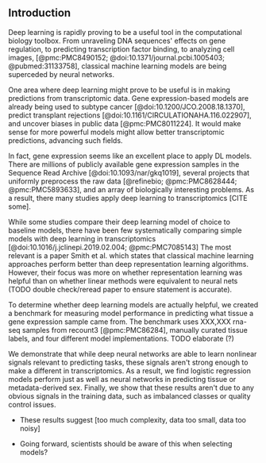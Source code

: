 ## Introduction

Deep learning is rapidly proving to be a useful tool in the computational biology toolbox.
From unraveling DNA sequences' effects on gene regulation, to predicting transcription factor binding, to analyzing cell images, [@pmc:PMC8490152; @doi:10.1371/journal.pcbi.1005403; @pubmed:31133758], classical machine learning models are being superceded by neural networks.

One area where deep learning might prove to be useful is in making predictions from transcriptomic data.
Gene expression-based models are already being used to subtype cancer [@doi:10.1200/JCO.2008.18.1370], predict transplant rejections [@doi:10.1161/CIRCULATIONAHA.116.022907], and uncover biases in public data [@pmc:PMC8011224].
It would make sense for more powerful models might allow better transcriptomic predictions, advancing such fields.

In fact, gene expression seems like an excellent place to apply DL models.
There are millions of publicly available gene expression samples in the Sequence Read Archive [@doi:10.1093/nar/gkq1019], several projects that uniformly preprocess the raw data [@refinebio; @pmc:PMC8628444; @pmc:PMC5893633], and an array of biologically interesting problems.
As a result, there many studies apply deep learning to transcriptomics [CITE some].

While some studies compare their deep learning model of choice to baseline models, there have been few systematically comparing simple models with deep learning in transcriptomics [@doi:10.1016/j.jclinepi.2019.02.004; @pmc:PMC7085143] 
The most relevant is a paper Smith et al. which states that classical machine learning approaches perform better than deep representation learning algorithms.
However, their focus was more on whether representation learning was helpful than on whether linear methods were equivalent to neural nets (TODO double check/reread paper to ensure statement is accurate).

To determine whether deep learning models are actually helpful, we created a benchmark for measuring model performance in predicting what tissue a gene expression sample came from.
The benchmark uses XXX,XXX rna-seq samples from recount3 [@pmc:PMC86284], manually curated tissue labels, and four different model implementations.
TODO elaborate (?)

We demonstrate that while deep neural networks are able to learn nonlinear signals relevant to predicting tasks, these signals aren't strong enough to make a different in transcriptomics.
As a result, we find logistic regression models perform just as well as neural networks in predicting tissue or metadata-derived sex.
Finally, we show that these results aren't due to any obvious signals in the training data, such as imbalanced classes or quality control issues.


- These results suggest [too much complexity, data too small, data too noisy]

- Going forward, scientists should be aware of this when selecting models? 

